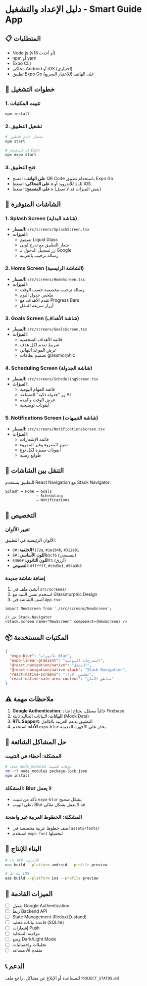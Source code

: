 # دليل الإعداد والتشغيل - Smart Guide App

## 📋 المتطلبات

- Node.js (v18 أو أحدث)
- npm أو yarn
- Expo CLI
- محاكي Android أو iOS (اختياري)
- تطبيق Expo Go على الهاتف (للاختبار السريع)

## 🚀 خطوات التشغيل

### 1. تثبيت المكتبات

```bash
npm install
```

### 2. تشغيل التطبيق

```bash
# تشغيل خادم التطوير
npm start

# أو باستخدام Expo
npx expo start
```

### 3. فتح التطبيق

- **على الهاتف**: امسح QR Code باستخدام تطبيق Expo Go
- **على المحاكي**: اضغط `a` للأندرويد أو `i` للـ iOS
- **على المتصفح**: اضغط `w` (بعض الميزات قد لا تعمل)

## 🎨 الشاشات المتوفرة

### 1. Splash Screen (شاشة البداية)
- **المسار**: `src/screens/SplashScreen.tsx`
- **الميزات**:
  - تصميم Liquid Glass
  - شعار التطبيق مع تدرج لوني
  - زر تسجيل الدخول بـ Google
  - رسالة ترحيب بالعربية

### 2. Home Screen (الشاشة الرئيسية)
- **المسار**: `src/screens/HomeScreen.tsx`
- **الميزات**:
  - رسالة ترحيب مخصصة حسب الوقت
  - ملخص جدول اليوم
  - تقدم الأهداف مع Progress Bars
  - أزرار سريعة للتنقل

### 3. Goals Screen (شاشة الأهداف)
- **المسار**: `src/screens/GoalsScreen.tsx`
- **الميزات**:
  - قائمة الأهداف الشخصية
  - شريط تقدم لكل هدف
  - عرض الموعد النهائي
  - تصميم بطاقات glassmorphic

### 4. Scheduling Screen (شاشة الجدولة)
- **المسار**: `src/screens/SchedulingScreen.tsx`
- **الميزات**:
  - قائمة المهام اليومية
  - زر "جدولة ذكية" للمساعد AI
  - عرض الوقت والمدة
  - أيقونات توضيحية

### 5. Notifications Screen (شاشة التنبيهات)
- **المسار**: `src/screens/NotificationsScreen.tsx`
- **الميزات**:
  - قائمة الإشعارات
  - تمييز المقروء وغير المقروء
  - أيقونات مميزة لكل نوع
  - طوابع زمنية

## 🎯 التنقل بين الشاشات

التطبيق يستخدم React Navigation مع Stack Navigator:

```
Splash → Home → Goals
              → Scheduling
              → Notifications
```

## 🔧 التخصيص

### تغيير الألوان

الألوان الرئيسية في التطبيق:
- **الخلفية**: `#0f172a`, `#1e1b4b`, `#312e81`
- **اللون الأساسي**: `#8b5cf6` (بنفسجي)
- **اللون الثانوي**: `#6366f1` (أزرق)
- **النصوص**: `#ffffff`, `#cbd5e1`, `#94a3b8`

### إضافة شاشة جديدة

1. أنشئ ملف في `src/screens/`
2. استخدم نفس البنية مع Glassmorphic Design
3. أضف الشاشة في `App.tsx`:

```tsx
import NewScreen from './src/screens/NewScreen';

// في Stack.Navigator
<Stack.Screen name="NewScreen" component={NewScreen} />
```

## 📦 المكتبات المستخدمة

```json
{
  "expo-blur": "تأثيرات Blur",
  "expo-linear-gradient": "التدرجات اللونية",
  "@react-navigation/native": "التنقل",
  "@react-navigation/native-stack": "Stack Navigation",
  "react-native-screens": "تحسين الأداء",
  "react-native-safe-area-context": "مناطق الأمان"
}
```

## ⚠️ ملاحظات مهمة

1. **Google Authentication**: حالياً معطل، يحتاج إعداد Firebase
2. **البيانات**: البيانات الحالية ثابتة (Mock Data)
3. **RTL Support**: التطبيق يدعم العربية بالكامل
4. **الأداء**: استخدم `expo-blur` بحذر على الأجهزة القديمة

## 🐛 حل المشاكل الشائعة

### المشكلة: أخطاء في التثبيت
```bash
# حذف node_modules وإعادة التثبيت
rm -rf node_modules package-lock.json
npm install
```

### المشكلة: Blur لا يعمل
- تأكد من تثبيت `expo-blur` بشكل صحيح
- على الويب، Blur قد لا يعمل بشكل مثالي

### المشكلة: الخطوط العربية غير واضحة
- أضف خطوط عربية مخصصة في `assets/fonts/`
- استخدم `expo-font` لتحميلها

## 📱 البناء للإنتاج

```bash
# بناء APK للأندرويد
eas build --platform android --profile preview

# بناء للـ iOS
eas build --platform ios --profile preview
```

## 🎉 الميزات القادمة

- [ ] تفعيل Google Authentication
- [ ] ربط Backend API
- [ ] State Management (Redux/Zustand)
- [ ] قاعدة بيانات محلية (SQLite)
- [ ] إشعارات Push
- [ ] مزامنة السحابة
- [ ] وضع Dark/Light Mode
- [ ] تحليلات وإحصائيات
- [ ] مساعد AI متقدم

## 📞 الدعم

للمساعدة أو الإبلاغ عن مشاكل، راجع ملف `PROJECT_STATUS.md`
